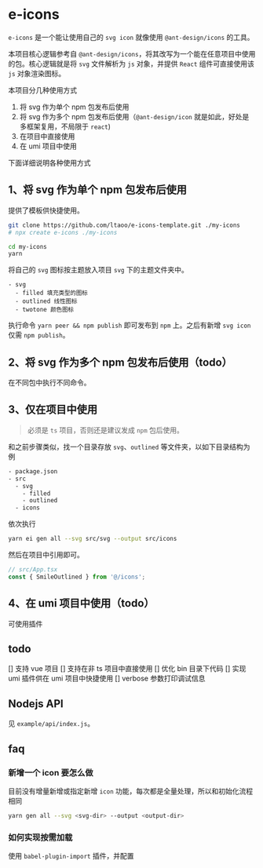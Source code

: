 # e-icons
`e-icons` 是一个能让使用自己的 `svg icon` 就像使用 `@ant-design/icons` 的工具。

本项目核心逻辑参考自 `@ant-design/icons`，将其改写为一个能在任意项目中使用的包。核心逻辑就是将 `svg` 文件解析为 `js` 对象，并提供 `React` 组件可直接使用该 `js` 对象渲染图标。

本项目分几种使用方式
1. 将 svg 作为单个 npm 包发布后使用
2. 将 svg 作为多个 npm 包发布后使用（`@ant-design/icon` 就是如此，好处是多框架复用，不局限于 `react`)
3. 在项目中直接使用
4. 在 umi 项目中使用

下面详细说明各种使用方式

## 1、将 svg 作为单个 npm 包发布后使用
提供了模板供快捷使用。

```bash
git clone https://github.com/ltaoo/e-icons-template.git ./my-icons
# npx create e-icons ./my-icons
```

```bash
cd my-icons
yarn
```

将自己的 `svg` 图标按主题放入项目 `svg` 下的主题文件夹中。

```
- svg
  - filled 填充类型的图标
  - outlined 线性图标
  - twotone 颜色图标
```

执行命令 `yarn peer && npm publish` 即可发布到 `npm` 上。之后有新增 `svg icon` 仅需 `npm publish`。

## 2、将 svg 作为多个 npm 包发布后使用（todo）
在不同包中执行不同命令。

## 3、仅在项目中使用
> 必须是 `ts` 项目，否则还是建议发成 `npm` 包后使用。

和之前步骤类似，找一个目录存放 `svg`、`outlined` 等文件夹，以如下目录结构为例

```bash
- package.json
- src
  - svg
    - filled
    - outlined
  - icons
```

依次执行

```bash
yarn ei gen all --svg src/svg --output src/icons
```

然后在项目中引用即可。

```typescript
// src/App.tsx
const { SmileOutlined } from '@/icons';
```

## 4、在 umi 项目中使用（todo）
可使用插件

## todo

[] 支持 vue 项目
[] 支持在非 ts 项目中直接使用
[] 优化 bin 目录下代码
[] 实现 umi 插件供在 umi 项目中快捷使用
[] verbose 参数打印调试信息

## Nodejs API
见 `example/api/index.js`。

## faq

### 新增一个 icon 要怎么做
目前没有增量新增或指定新增 `icon` 功能，每次都是全量处理，所以和初始化流程相同

```bash
yarn gen all --svg <svg-dir> --output <output-dir>
```

### 如何实现按需加载
使用 `babel-plugin-import` 插件，并配置
